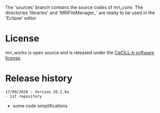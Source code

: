 The 'sources' branch contains the source codes of mri_conv.
The directories 'libraries' and 'MRIFileManager_' are ready to be used in the 'Eclipse' editor

# License

mri_works is open source and is released under the [CeCILL-b software license](https://cecill.info/licences/Licence_CeCILL_V2.1-en.html).

# Release history

	17/09/2020 : Version 20.2.6a
	- 1st repository
  - some code simplifications
